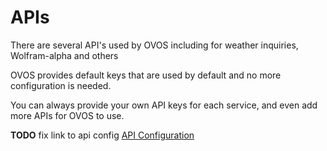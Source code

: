 # APIs

There are several API's used by OVOS including for weather inquiries, Wolfram-alpha and others

OVOS provides default keys that are used by default and no more configuration is needed.

You can always provide your own API keys for each service, and even add more APIs for OVOS to use.

**TODO** fix link to api config
[API Configuration](api-config.md)
